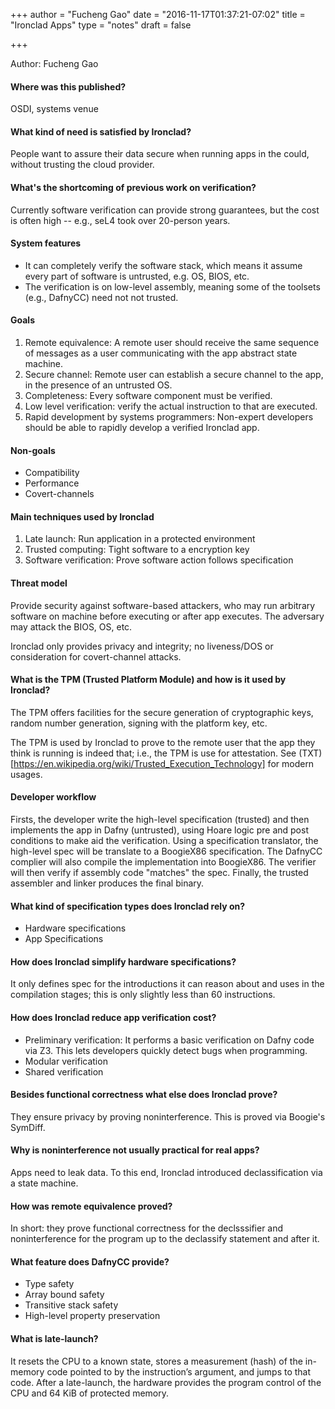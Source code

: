 +++
author = "Fucheng Gao"
date = "2016-11-17T01:37:21-07:02"
title = "Ironclad Apps"
type = "notes"
draft = false

+++

Author: Fucheng Gao

#### Where was this published?

OSDI, systems venue

#### What kind of need is satisfied by Ironclad?

People want to assure their data secure when running apps in the could, without
trusting the cloud provider.

#### What's the shortcoming of previous work on verification?

Currently software verification can provide strong guarantees, but the cost is
often high -- e.g., seL4 took over 20-person years.

#### System features

- It can completely verify the software stack, which means it assume every part
  of software is untrusted, e.g. OS, BIOS, etc.
- The verification is on low-level assembly, meaning some of the toolsets
  (e.g., DafnyCC) need not not trusted.

#### Goals

1. Remote equivalence: A remote user should receive the same sequence
   of messages as a user communicating with the app abstract state machine.
2. Secure channel: Remote user can establish a secure channel to the app, in
   the presence of an untrusted OS.
3. Completeness: Every software component must be verified.
4. Low level verification: verify the actual instruction to that are executed.
5. Rapid development by systems programmers: Non-expert developers should be
   able to rapidly develop a verified Ironclad app.

#### Non-goals

- Compatibility
- Performance
- Covert-channels

#### Main techniques used by Ironclad

1. Late launch: Run application in a protected environment
2. Trusted computing: Tight software to a encryption key
3. Software verification: Prove software action follows specification

#### Threat model

Provide security against software-based attackers, who may run arbitrary
software on machine before executing or after app executes. The adversary may
attack the BIOS, OS, etc.

Ironclad only provides privacy and integrity; no liveness/DOS or consideration
for covert-channel attacks.

#### What is the TPM (Trusted Platform Module) and how is it used by Ironclad?

The TPM offers facilities for the secure generation of cryptographic keys,
random number generation, signing with the platform key, etc.

The TPM is used by Ironclad to prove to the remote user that the app they think
is running is indeed that; i.e., the TPM is use for attestation. See
(TXT)[https://en.wikipedia.org/wiki/Trusted_Execution_Technology] for modern usages.

#### Developer workflow

Firsts, the developer write the high-level specification (trusted) and then
implements the app in Dafny (untrusted), using Hoare logic pre and post
conditions to make aid the verification. Using a specification translator, the
high-level spec will be translate to a BoogieX86 specification. The DafnyCC
complier will also compile the implementation into BoogieX86.  The verifier
will then verify if assembly code "matches" the spec. Finally, the trusted
assembler and linker produces the final binary.

#### What kind of specification types does Ironclad rely on?

- Hardware specifications
- App Specifications

#### How does Ironclad simplify hardware specifications? 

It only defines spec for the introductions it can reason about and uses in the
compilation stages; this is only slightly less than 60 instructions.

#### How does Ironclad reduce app verification cost?

- Preliminary verification: It performs a basic verification on Dafny code via
  Z3. This lets developers quickly detect bugs when programming.
- Modular verification
- Shared verification

#### Besides functional correctness what else does Ironclad prove?

They ensure privacy by proving noninterference. This is proved via Boogie's
SymDiff.

#### Why is noninterference not usually practical for real apps? 

Apps need to leak data. To this end, Ironclad introduced declassification via a
state machine. 

#### How was remote equivalence proved?

In short: they prove functional correctness for the declsssifier and noninterference for
the program up to the declassify statement and after it.

#### What feature does DafnyCC provide? 

- Type safety
- Array bound safety
- Transitive stack safety
- High-level property preservation

#### What is late-launch?

It resets the CPU to a known state, stores a measurement (hash) of the
in-memory code pointed to by the instruction’s argument, and jumps to that
code. After a late-launch, the hardware provides the program control of the CPU
and 64 KiB of protected memory.
